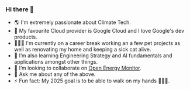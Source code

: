 ### Hi there 👋

- 🌎 I'm extremely passionate about Climate Tech.
- 🔭 My favourite Cloud provider is Google Cloud and I love Google's dev products.
- 👩🏻‍🔬 I'm currently on a career break working an a few pet projects as well as renovating my home and keeping a sick cat alive.
- 🌱 I’m also learning Engineering Strategy and AI fundamentals and applications amongst other things.
- 👯 I’m looking to collaborate on [Open Energy Monitor](https://github.com/openenergymonitor).
- 💬 Ask me about any of the above.
- ⚡ Fun fact: My 2025 goal is to be able to walk on my hands 🤸🏻‍♀️.

